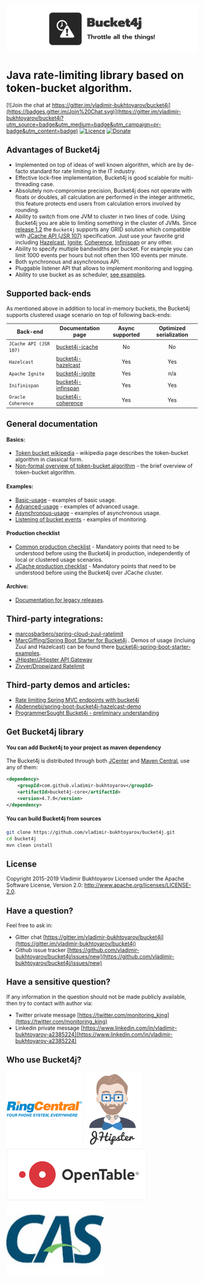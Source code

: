![](/doc-pages/white-logo.png)

# Java rate-limiting library based on token-bucket algorithm.
[![Join the chat at https://gitter.im/vladimir-bukhtoyarov/bucket4j](https://badges.gitter.im/Join%20Chat.svg)](https://gitter.im/vladimir-bukhtoyarov/bucket4j?utm_source=badge&utm_medium=badge&utm_campaign=pr-badge&utm_content=badge)
[![Licence](https://img.shields.io/hexpm/l/plug.svg)](https://github.com/vladimir-bukhtoyarov/bucket4j/blob/master/LICENSE)
[![Donate](https://img.shields.io/badge/Donate-PayPal-green.svg)](https://www.paypal.com/cgi-bin/webscr?cmd=_s-xclick&hosted_button_id=BCY8T8GHTT5T4)

## Advantages of Bucket4j
* Implemented on top of ideas of well known algorithm, which are by de-facto standard for rate limiting in the IT industry.
* Effective lock-free implementation, Bucket4j is good scalable for multi-threading case.
* Absolutely non-compromise precision, Bucket4j does not operate with floats or doubles, all calculation are performed in the integer arithmetic,
this feature protects end users from calculation errors involved by rounding.
* Ability to switch from one JVM to cluster in two lines of code. Using Bucket4j you are able to limiting something in the cluster of JVMs.
Since [release 1.2](https://github.com/vladimir-bukhtoyarov/bucket4j/releases/tag/1.2.0) the ```Bucket4j``` supports any GRID solution which compatible with [JCache API (JSR 107)](https://www.jcp.org/en/jsr/detail?id=107) specification.
Just use your favorite grid including [Hazelcast](http://hazelcast.com/products/hazelcast/), [Ignite](https://ignite.apache.org/), [Coherence](http://www.oracle.com/technetwork/middleware/coherence/overview/index.html), [Infinispan](http://infinispan.org/) or any other.
* Ability to specify multiple bandwidths per bucket. For example you can limit 1000 events per hours but not often then 100 events per minute.
* Both synchronous and asynchronous API.
* Pluggable listener API that allows to implement monitoring and logging.
* Ability to use bucket as as scheduler, [see examples](https://github.com/vladimir-bukhtoyarov/bucket4j/blob/4.0/doc-pages/basic-usage.md#example-2---using-bucket-as-scheduler).

## Supported back-ends
As mentioned above in addition to local in-memory buckets, the Bucket4j supports clustered usage scenario on top of following back-ends:
 
| Back-end                   | Documentation page                                  | Async supported | Optimized serialization |
| -------------------------- | --------------------------------------------------- | :-------------: | :-------------:         |
| ```JCache API (JSR 107)``` | [bucket4j-jcache](doc-pages/jcache-usage.md)        | No              | No                      |
| ```Hazelcast```            | [bucket4j-hazelcast](doc-pages/hazelcast.md)        | Yes             | Yes                     |
| ```Apache Ignite```        | [bucket4j-ignite](doc-pages/ignite.md)              | Yes             | n/a                     |
| ```Inifinispan```          | [bucket4j-infinspan](doc-pages/infinispan.md)       | Yes             | Yes                     |
| ```Oracle Coherence```     | [bucket4j-coherence](doc-pages/coherence.md)        | Yes             | Yes                     |

## General documentation
#### Basics:
* [Token bucket wikipedia](https://en.wikipedia.org/wiki/Token_bucket) - wikipedia page describes the token-bucket algorithm in classical form.
* [Non-formal overview of token-bucket algorithm](doc-pages/token-bucket-brief-overview.md) - the brief overview of token-bucket algorithm.

#### Examples:
* [Basic-usage](doc-pages/basic-usage.md) - examples of basic usage.
* [Advanced-usage](doc-pages/advanced-usage.md) - examples of advanced usage.
* [Asynchronous-usage](doc-pages/asynchronous.md) - examples of asynchronous usage.
* [Listening of bucket events](doc-pages/listener.md) - examples of monitoring.

#### Production checklist
* [Common production checklist](doc-pages/production-generic-checklist.md) - Mandatory points that need to be understood before using the Bucket4j in production, independently of local or clustered usage scenarios.
* [JCache production checklist](doc-pages/production-jcache-checklist.md) - Mandatory points that need to be understood before using the Bucket4j over JCache cluster.

#### Archive:
* [Documentation for legacy releases](doc-pages/archive-links.md).

## Third-party integrations:
* [marcosbarbero/spring-cloud-zuul-ratelimit](https://github.com/marcosbarbero/spring-cloud-zuul-ratelimit)
* [MarcGiffing/Spring Boot Starter for Bucket4j](https://github.com/MarcGiffing/bucket4j-spring-boot-starter) . Demos of usage (incluing Zuul and Hazelcast) can be found there [bucket4j-spring-boot-starter-examples](https://github.com/MarcGiffing/bucket4j-spring-boot-starter-examples).
* [JHipster/JHipster API Gateway](https://jhipster.github.io/api-gateway/#rate_limiting)
* [Zivver/Dropwizard Ratelimit](https://github.com/zivver/dropwizard-ratelimit)

## Third-party demos and articles:
* [Rate limiting Spring MVC endpoints with bucket4j](https://golb.hplar.ch/2019/08/rate-limit-bucket4j.html)
* [Abdennebi/spring-boot-bucket4j-hazelcast-demo](https://github.com/Abdennebi/spring-boot-bucket4j-hazelcast-demo)
* [ProgrammerSought Bucket4j - preliminary understanding](http://www.programmersought.com/article/2524209291/)

## Get Bucket4j library
#### You can add Bucket4j to your project as maven dependency
The Bucket4j is distributed through both [JCenter](https://bintray.com/bintray/jcenter) and [Maven Central](http://search.maven.org/),
use any of them:
```xml
<dependency>
    <groupId>com.github.vladimir-bukhtoyarov</groupId>
    <artifactId>bucket4j-core</artifactId>
    <version>4.7.0</version>
</dependency>
``` 
#### You can build Bucket4j from sources
```bash
git clone https://github.com/vladimir-bukhtoyarov/bucket4j.git
cd bucket4j
mvn clean install
```

## License
Copyright 2015-2019 Vladimir Bukhtoyarov
Licensed under the Apache Software License, Version 2.0: <http://www.apache.org/licenses/LICENSE-2.0>.

## Have a question?
Feel free to ask in:
* Gitter chat [https://gitter.im/vladimir-bukhtoyarov/bucket4j](https://gitter.im/vladimir-bukhtoyarov/bucket4j) 
* Github issue tracker [https://github.com/vladimir-bukhtoyarov/bucket4j/issues/new](https://github.com/vladimir-bukhtoyarov/bucket4j/issues/new)

## Have a sensitive question?
If any information in the question should not be made publicly available, then try to contact with author via:
* Twitter private message [https://twitter.com/monitoring_king](https://twitter.com/monitoring_king)
* Linkedin private message [https://www.linkedin.com/in/vladimir-bukhtoyarov-a2385224](https://www.linkedin.com/in/vladimir-bukhtoyarov-a2385224)

## Who use Bucket4j?
![Ringcentral](/doc-pages/images/ringcentral.png "Ringcentral")
![JHipster](/doc-pages/images/jhipster.png "JHipster")
![Opentable](/doc-pages/images/opentable.png "Opentable")
![Apereo CAS](/doc-pages/images/apereo_cas.jpg "Apereo CAS")